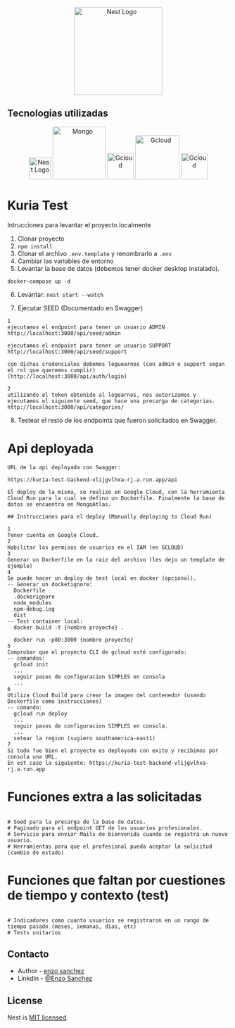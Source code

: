 <p align="center">
  <a href="http://nestjs.com/" target="blank"><img src="https://res.cloudinary.com/dqavzr8iu/image/upload/v1711563565/kiura_sl6fst.jpg" width="200" alt="Nest Logo" /></a>
</p>

## Tecnologias utilizadas

<p align="center">
  <a href="http://nestjs.com/" target="blank"><img src="https://nestjs.com/img/logo-small.svg" width="50" alt="Nest Logo" /></a>
    <a href="http://nestjs.com/" target="blank"><img src="https://res.cloudinary.com/dqavzr8iu/image/upload/v1695796952/pngegg_1_b1hkpc.png" width="120" alt="Mongo" /></a>
    <a href="http://nestjs.com/" target="blank"><img src="https://res.cloudinary.com/dqavzr8iu/image/upload/v1695797082/pngegg_2_wtfbkd.png" width="60" alt="Gcloud" /></a>
  <a href="http://nestjs.com/" target="blank"><img src="https://res.cloudinary.com/dqavzr8iu/image/upload/v1695796821/pngegg_jm0gwt.png" width="100" alt="Gcloud" /></a>
  <a href="http://nestjs.com/" target="blank"><img src="https://res.cloudinary.com/dqavzr8iu/image/upload/v1711633037/swagger_da13pi.svg" width="60" alt="Gcloud" /></a>
</p>

# Kuria Test
Intrucciones para levantar el proyecto localmente
1. Clonar proyecto
2. ```npm install```
3. Clonar el archivo ```.env.template``` y renombrarlo a ```.env```
4. Cambiar las variables de entorno
5. Levantar la base de datos (debemos tener docker desktop instalado).
```
docker-compose up -d
```

6. Levantar: ```nest start --watch```

7. Ejecutar SEED (Documentado en Swagger)
```
1
ejecutamos el endpoint para tener un usuario ADMIN 
http://localhost:3000/api/seed/admin

ejecutamos el endpoint para tener un usuario SUPPORT
http://localhost:3000/api/seed/support

con dichas credenciales debemos loguearnos (con admin o support segun el rol que queremos cumplir)
(http://localhost:3000/api/auth/login)

2 
utilizando el token obtenido al logearnos, nos autorizamos y ejecutamos el siguiente seed, que hace una precarga de categorias.
http://localhost:3000/api/categories/
```
8. Testear el resto de los endpoints que fueron solicitados en Swagger.

# Api deployada

```
URL de la api deployada con Swagger:

https://kuria-test-backend-vlijgvlhxa-rj.a.run.app/api

El deploy de la misma, se realizo en Google Cloud, con la herramienta Cloud Run para la cual se defino un Dockerfile. Finalmente la base de datos se encuentra en MongoAtlas.

## Instrucciones para el deploy (Manually deploying to Cloud Run)

1
Tener cuenta en Google Cloud.
2
Habilitar los permisos de usuarios en el IAM (en GCLOUD)
3
Generar un Dockerfile en la raiz del archivo (les dejo un template de ejemplo)
4
Se puede hacer un deploy de test local en docker (opcional).
-- Generar un docketignore:
  Dockerfile
  .dockerignore
  node_modules
  npm-debug.log
  dist
-- Test container local:
  docker build -t {nombre proyecto} .

  docker run -p80:3000 {nombre proyecto}
5
Comprobar que el proyecto CLI de gcloud esté configurado:
-- comandos:
  gcloud init
  ...
  seguir pasos de configuracion SIMPLES en consola
  ...
6
Utiliza Cloud Build para crear la imagen del contenedor (usando Dockerfile como instrucciones)
-- comando:
  gcloud run deploy
  ...
  seguir pasos de configuracion SIMPLES en consola.
  ...
  setear la region (sugiero southamerica-east1)
7
Si todo fue bien el proyecto es deployado con exito y recibimos por consola una URL.
En est caso la siguiente: https://kuria-test-backend-vlijgvlhxa-rj.a.run.app

```

# Funciones extra a las solicitadas

```

# Seed para la precarga de la base de datos.
# Paginado para el endpoint GET de los usuarios profesionales.
# Servicio para enviar Mails de bienvenida cuando se registra un nuevo usuario.
# Herramientas para que el profesional pueda aceptar la solicitud (cambio de estado)
```

# Funciones que faltan por cuestiones de tiempo y contexto (test)

```

# Indicadores como cuanto usuarios se registraron en un rango de tiempo pasado (meses, semanas, dias, etc)
# Tests unitarios

```

## Contacto

- Author - [enzo sanchez](https://enzos-portfolio-react.vercel.app/)
- LinkdIn - [@Enzo Sanchez](https://www.linkedin.com/in/enzo-sanchez-733b85165/)

## License

Nest is [MIT licensed](LICENSE).
